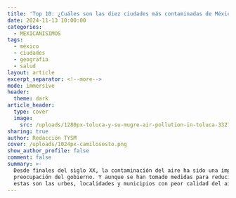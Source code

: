 ```yaml
---
title: 'Top 10: ¿Cuáles son las diez ciudades más contaminadas de México?'
date: 2024-11-13 10:00:00
categories:
  - MEXICANISIMOS
tags:
  - méxico
  - ciudades
  - geografia
  - salud
layout: article
excerpt_separator: <!--more-->
mode: immersive
header:
  theme: dark
article_header:
  type: cover
  image:
    src: /uploads/1280px-toluca-y-su-mugre-air-pollution-in-toluca-3327018635.jpg
sharing: true
author: Redacción TYSM
cover: /uploads/1024px-camilosesto.png
show_author_profile: false
comment: false
summary: >-
  Desde finales del siglo XX, la contaminación del aire ha sido una importante
  preocupación del gobierno. Y aunque se han tomado medidas para reducirla,
  estas son las urbes, localidades y municipios con peor calidad del aire.
---
```

